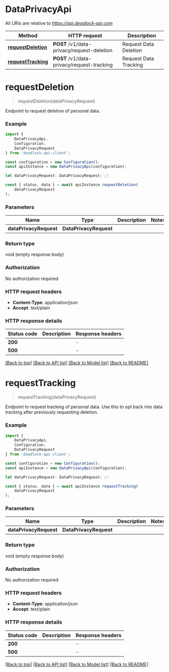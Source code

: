 # DataPrivacyApi

All URIs are relative to *https://api.deadlock-api.com*

|Method | HTTP request | Description|
|------------- | ------------- | -------------|
|[**requestDeletion**](#requestdeletion) | **POST** /v1/data-privacy/request-deletion | Request Data Deletion|
|[**requestTracking**](#requesttracking) | **POST** /v1/data-privacy/request-tracking | Request Data Tracking|

# **requestDeletion**
> requestDeletion(dataPrivacyRequest)

 Endpoint to request deletion of personal data.     

### Example

```typescript
import {
    DataPrivacyApi,
    Configuration,
    DataPrivacyRequest
} from 'deadlock-api-client';

const configuration = new Configuration();
const apiInstance = new DataPrivacyApi(configuration);

let dataPrivacyRequest: DataPrivacyRequest; //

const { status, data } = await apiInstance.requestDeletion(
    dataPrivacyRequest
);
```

### Parameters

|Name | Type | Description  | Notes|
|------------- | ------------- | ------------- | -------------|
| **dataPrivacyRequest** | **DataPrivacyRequest**|  | |


### Return type

void (empty response body)

### Authorization

No authorization required

### HTTP request headers

 - **Content-Type**: application/json
 - **Accept**: text/plain


### HTTP response details
| Status code | Description | Response headers |
|-------------|-------------|------------------|
|**200** |  |  -  |
|**500** |  |  -  |

[[Back to top]](#) [[Back to API list]](../README.md#documentation-for-api-endpoints) [[Back to Model list]](../README.md#documentation-for-models) [[Back to README]](../README.md)

# **requestTracking**
> requestTracking(dataPrivacyRequest)

 Endpoint to request tracking of personal data.  Use this to opt back into data tracking after previously requesting deletion.     

### Example

```typescript
import {
    DataPrivacyApi,
    Configuration,
    DataPrivacyRequest
} from 'deadlock-api-client';

const configuration = new Configuration();
const apiInstance = new DataPrivacyApi(configuration);

let dataPrivacyRequest: DataPrivacyRequest; //

const { status, data } = await apiInstance.requestTracking(
    dataPrivacyRequest
);
```

### Parameters

|Name | Type | Description  | Notes|
|------------- | ------------- | ------------- | -------------|
| **dataPrivacyRequest** | **DataPrivacyRequest**|  | |


### Return type

void (empty response body)

### Authorization

No authorization required

### HTTP request headers

 - **Content-Type**: application/json
 - **Accept**: text/plain


### HTTP response details
| Status code | Description | Response headers |
|-------------|-------------|------------------|
|**200** |  |  -  |
|**500** |  |  -  |

[[Back to top]](#) [[Back to API list]](../README.md#documentation-for-api-endpoints) [[Back to Model list]](../README.md#documentation-for-models) [[Back to README]](../README.md)

